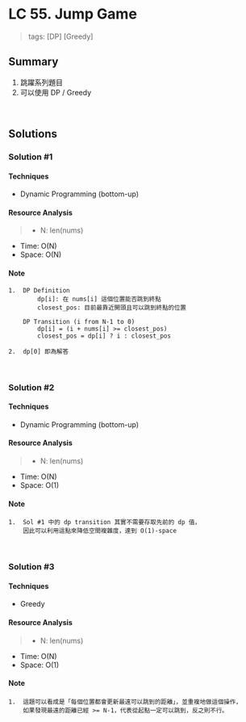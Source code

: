 # LC 55. Jump Game
> tags:  [DP] [Greedy]

## Summary 
1.  跳躍系列題目
2.  可以使用 DP / Greedy

<br>

## Solutions
### Solution #1
#### Techniques
- Dynamic Programming (bottom-up)

#### Resource Analysis
> - N: len(nums)
- Time: O(N)
- Space: O(N)

#### Note
```
1.  DP Definition
        dp[i]: 在 nums[i] 這個位置能否跳到終點
        closest_pos: 目前最靠近開頭且可以跳到終點的位置

    DP Transition (i from N-1 to 0)
        dp[i] = (i + nums[i] >= closest_pos) 
        closest_pos = dp[i] ? i : closest_pos

2.  dp[0] 即為解答
```

<br>

### Solution #2
#### Techniques
- Dynamic Programming (bottom-up)

#### Resource Analysis
> - N: len(nums)
- Time: O(N)
- Space: O(1)

#### Note
```
1.  Sol #1 中的 dp transition 其實不需要存取先前的 dp 值，
    因此可以利用這點來降低空間複雜度，達到 O(1)-space
```

<br>

### Solution #3
#### Techniques
- Greedy

#### Resource Analysis
> - N: len(nums)
- Time: O(N)
- Space: O(1)

#### Note
```
1.  這題可以看成是「每個位置都會更新最遠可以跳到的距離」，並重複地做這個操作，
    如果發現最遠的距離已經 >= N-1，代表從起點一定可以跳到，反之則不行。
```
